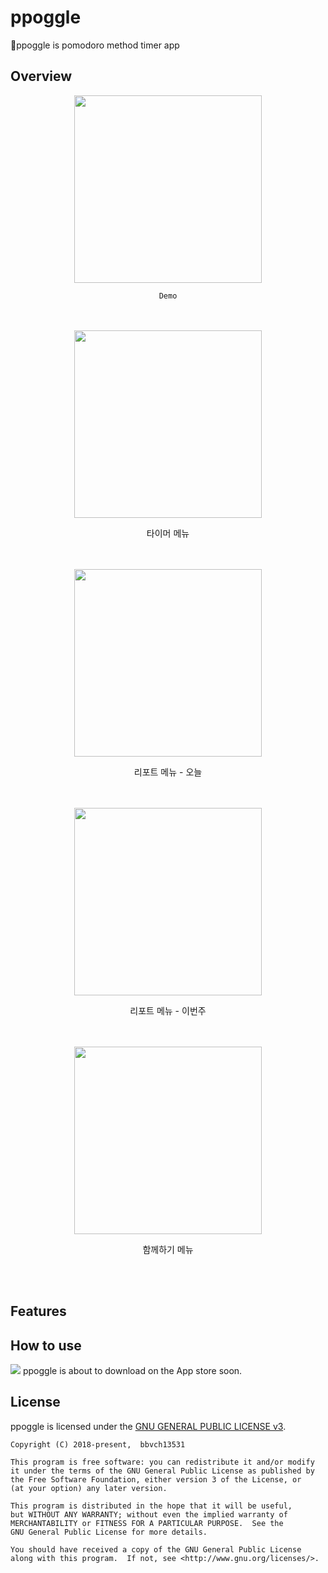 # ppoggle

🍅ppoggle is pomodoro method timer app

## Overview

<div align="middle">
    <img src="https://github.com/bbvch13531/ppoggle/blob/master/images/ppoggle_demo1_crop.gif" width="300px">
    
    Demo
</div>
</br></br>

<div align="middle">
    <img src="https://github.com/bbvch13531/ppoggle/blob/master/images/timer.png" width="300px">
    <p>타이머 메뉴</p>
</div>
</br></br>

<div align="middle">
    <img src="https://github.com/bbvch13531/ppoggle/blob/master/images/report_today.png" width="300px">
    <p>리포트 메뉴 - 오늘</p>
    
</div>
</br></br>

<div align="middle">
    <img src="https://github.com/bbvch13531/ppoggle/blob/master/images/report_thisweek.png" width="300px">
    <p>리포트 메뉴 - 이번주</p>
    
</div>
</br></br>

<div align="middle">
    <img src="https://github.com/bbvch13531/ppoggle/blob/master/images/user_group.png" width="300px">
    <p>함께하기 메뉴</p>
    
</div>
</br></br>

## Features


## How to use
![]("https://github.com/bbvch13531/ppoggle/blob/master/images/app_store.png")
ppoggle is about to download on the App store soon.

## License
ppoggle is licensed under the [GNU GENERAL PUBLIC LICENSE v3](https://github.com/bbvch13531/ppoggle/blob/master/LICENSE).
```
Copyright (C) 2018-present,  bbvch13531

This program is free software: you can redistribute it and/or modify
it under the terms of the GNU General Public License as published by
the Free Software Foundation, either version 3 of the License, or
(at your option) any later version.

This program is distributed in the hope that it will be useful,
but WITHOUT ANY WARRANTY; without even the implied warranty of
MERCHANTABILITY or FITNESS FOR A PARTICULAR PURPOSE.  See the
GNU General Public License for more details.

You should have received a copy of the GNU General Public License
along with this program.  If not, see <http://www.gnu.org/licenses/>.
```